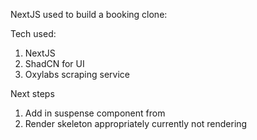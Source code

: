NextJS used to build a booking clone: 

Tech used: 

1. NextJS 
2. ShadCN for UI
3. Oxylabs scraping service 

Next steps 

1. Add in suspense component from 
2. Render skeleton appropriately currently not rendering